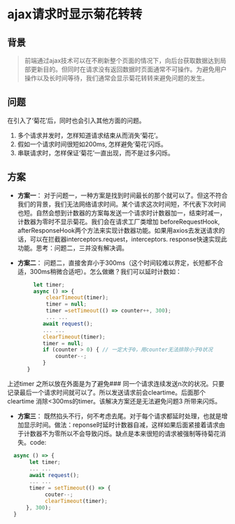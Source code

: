 # ajax请求时显示菊花转转

## 背景
> 前端通过ajax技术可以在不刷新整个页面的情况下，向后台获取数据达到局部更新目的。但同时在请求没有返回数据时页面通常不可操作。为避免用户操作以及长时间等待，我们通常会显示菊花转转来避免问题的发生。
## 问题
   在引入了‘菊花’后，同时也会引入其他方面的问题。
 1.  多个请求并发时，怎样知道请求结束从而消失‘菊花’。
 2.  假如一个请求时间很短如200ms, 怎样避免‘菊花’闪烁。
 3. 串联请求时，怎样保证‘菊花’一直出现，而不是过多闪烁。
## 方案
- **方案一**： 对于问题一，一种方案是找到时间最长的那个就可以了。但这不符合我们的背景，我们无法网络请求时间。某个请求这次时间短，不代表下次时间也短。自然会想到计数器的方案每发送一个请求时计数器加一，结束时减一，计数器为零时不显示菊花。我们会在请求工厂类增加 beforeRequestHook, afterResponseHook两个方法来实现计数器功能。如果用axios去发送请求的话，可以在拦截器interceptors.request，interceptors. response快速实现此功能。思考：问题二，三并没有解决调。

- **方案二**： 问题二，直接舍弃小于300ms（这个时间较难以界定，长短都不合适，300ms稍微合适吧）。怎么做嫩？我们可以延时计数如：
  ``` javascript
       let timer; 
       async () => {
           clearTimeout(timer);
           timer = null;
           timer =setTimeout(() => counter++, 300);
           ... ...
          await request();
          ... ...
          clearTimeout(timer);
          timer = null;  
          if (counter > 0) { // 一定大于0，用counter无法排除小于0状况
              counter--;
          }
     }
  ```
上述timer 之所以放在外面是为了避免### 同一个请求连续发送n次的状况。只要记录最后一个请求时间就可以了。所以发送请求前会cleartime。后面那个cleartime 消除<300ms的timer。该解决方案还是无法避免问题3 所带来闪烁。

- **方案三**： 既然掐头不行，何不考虑去尾。对于每个请求都延时处理，也就是增加显示时间。做法：reponse时延时计数器自减，这样如果后面紧接着请求由于计数器不为零所以不会导致闪烁。缺点是本来很短的请求被强制等待菊花消失。code:
``` javascript
  async () => {
       let timer;
       ... ...
       await request();
       ... ...
       timer = setTimeout(() => {
            couter--;
            clearTimeout(timer);
      }, 300);
  }
```